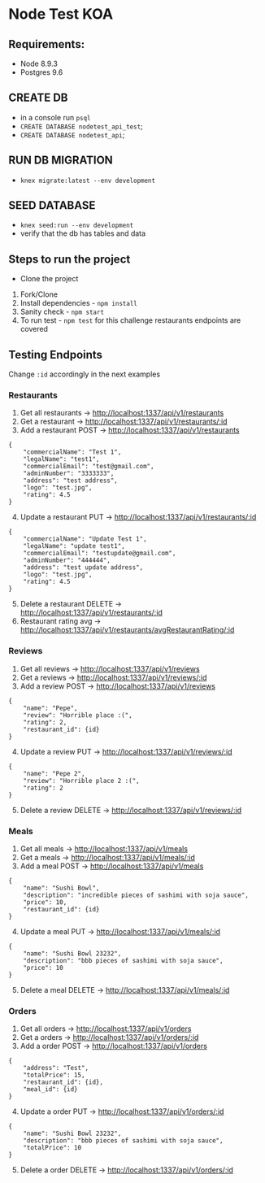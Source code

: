 # Node Test KOA
## Requirements:
* Node 8.9.3
* Postgres 9.6
## CREATE DB
* in a console run `psql`
* `CREATE DATABASE nodetest_api_test`;
* `CREATE DATABASE nodetest_api`;
## RUN DB MIGRATION
* `knex migrate:latest --env development`
## SEED DATABASE
* `knex seed:run --env development`
* verify that the db has tables and data
## Steps to run the project
* Clone the project
1. Fork/Clone
2. Install dependencies - `npm install`
3. Sanity check - `npm start`
4. To run test - `npm test` for this challenge restaurants endpoints are covered
## Testing Endpoints
Change `:id` accordingly in the next examples
### Restaurants
1. Get all restaurants -> <http://localhost:1337/api/v1/restaurants>
2. Get a restaurant -> <http://localhost:1337/api/v1/restaurants/:id>
3. Add a restaurant POST -> <http://localhost:1337/api/v1/restaurants>
```
{
    "commercialName": "Test 1",
    "legalName": "test1",
    "commercialEmail": "test@gmail.com",
    "adminNumber": "3333333",
    "address": "test address",
    "logo": "test.jpg",
    "rating": 4.5
}
```
4. Update a restaurant PUT -> <http://localhost:1337/api/v1/restaurants/:id>
```
{
    "commercialName": "Update Test 1",
    "legalName": "update test1",
    "commercialEmail": "testupdate@gmail.com",
    "adminNumber": "444444",
    "address": "test update address",
    "logo": "test.jpg",
    "rating": 4.5
}
```
5. Delete a restaurant DELETE -> <http://localhost:1337/api/v1/restaurants/:id>
6. Restaurant rating avg -> <http://localhost:1337/api/v1/restaurants/avgRestaurantRating/:id>
### Reviews
1. Get all reviews -> <http://localhost:1337/api/v1/reviews>
2. Get a reviews -> <http://localhost:1337/api/v1/reviews/:id>
3. Add a review POST -> <http://localhost:1337/api/v1/reviews>
```
{
    "name": "Pepe",
    "review": "Horrible place :(",
    "rating": 2,
    "restaurant_id": {id}
}
```
4. Update a review PUT -> <http://localhost:1337/api/v1/reviews/:id>
```
{
    "name": "Pepe 2",
    "review": "Horrible place 2 :(",
    "rating": 2
}
```
5. Delete a review DELETE -> <http://localhost:1337/api/v1/reviews/:id>
### Meals
1. Get all meals -> <http://localhost:1337/api/v1/meals>
2. Get a meals -> <http://localhost:1337/api/v1/meals/:id>
3. Add a meal POST -> <http://localhost:1337/api/v1/meals>
```
{
    "name": "Sushi Bowl",
    "description": "incredible pieces of sashimi with soja sauce",
    "price": 10,
    "restaurant_id": {id}
}
```
4. Update a meal PUT -> <http://localhost:1337/api/v1/meals/:id>
```
{
    "name": "Sushi Bowl 23232",
    "description": "bbb pieces of sashimi with soja sauce",
    "price": 10
}
```
5. Delete a meal DELETE -> <http://localhost:1337/api/v1/meals/:id>
### Orders
1. Get all orders -> <http://localhost:1337/api/v1/orders>
2. Get a orders -> <http://localhost:1337/api/v1/orders/:id>
3. Add a order POST -> <http://localhost:1337/api/v1/orders>
```
{
    "address": "Test",
    "totalPrice": 15,
    "restaurant_id": {id},
    "meal_id": {id}
}
```
4. Update a order PUT -> <http://localhost:1337/api/v1/orders/:id>
```
{
    "name": "Sushi Bowl 23232",
    "description": "bbb pieces of sashimi with soja sauce",
    "totalPrice": 10
}
```
5. Delete a order DELETE -> <http://localhost:1337/api/v1/orders/:id>
